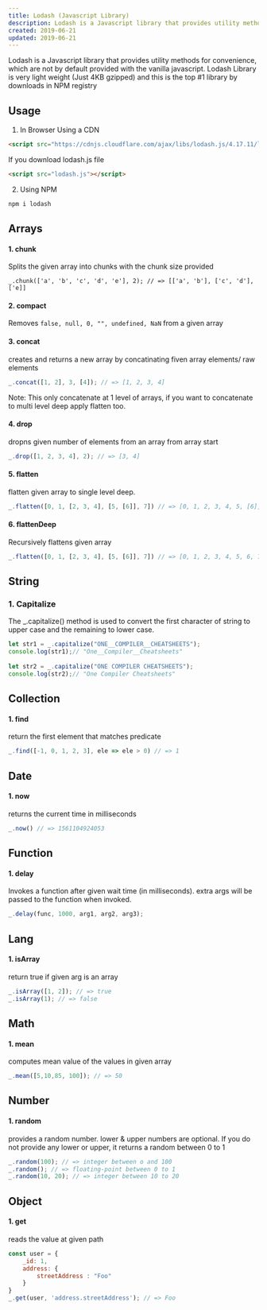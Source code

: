 ```yaml
---
title: Lodash (Javascript Library)
description: Lodash is a Javascript library that provides utility methods for convenience, which are not by default provided with the vanilla javascript. Lodash Library is very light weight (Just 4KB gzipped) and this is the top #1 library by downloads in NPM registry
created: 2019-06-21
updated: 2019-06-21
---
```


Lodash is a Javascript library that provides utility methods for convenience, which are not by default provided with the vanilla javascript. Lodash Library is very light weight (Just 4KB gzipped) and this is the top #1 library by downloads in NPM registry

## Usage
1. In Browser
Using a CDN
```html
<script src="https://cdnjs.cloudflare.com/ajax/libs/lodash.js/4.17.11/lodash.min.js"></script>
```
If you download lodash.js file
```html
<script src="lodash.js"></script>
```

2. Using NPM

```sh
npm i lodash
```

## Arrays

#### 1. chunk
Splits the given array into chunks with the chunk size provided
 ```javascriopt
_.chunk(['a', 'b', 'c', 'd', 'e'], 2); // => [['a', 'b'], ['c', 'd'], ['e]]
 ```

#### 2. compact
Removes `false, null, 0, "", undefined, NaN` from a given array

#### 3. concat
creates and returns a new array by concatinating fiven array elements/ raw elements
```javascript
_.concat([1, 2], 3, [4]); // => [1, 2, 3, 4]
```
Note: This only concatenate at 1 level of arrays, if you want to concatenate to multi level deep apply flatten too.

#### 4. drop
dropns given number of elements from an array from array start
```javascript
_.drop([1, 2, 3, 4], 2); // => [3, 4]
```
#### 5. flatten
flatten given array to single level deep. 
```javascript
_.flatten([0, 1, [2, 3, 4], [5, [6]], 7]) // => [0, 1, 2, 3, 4, 5, [6], 7]
```

#### 6. flattenDeep
Recursively flattens given array
```javascript
_.flatten([0, 1, [2, 3, 4], [5, [6]], 7]) // => [0, 1, 2, 3, 4, 5, 6, 7]
```

## String

### 1. Capitalize
The  _.capitalize() method is used to convert the first character of string to upper case and the remaining to lower case.
```javascript
let str1 = _.capitalize("ONE__COMPILER__CHEATSHEETS");
console.log(str1);// "One__Compiler__Cheatsheets"
  
let str2 = _.capitalize("ONE COMPILER CHEATSHEETS");
console.log(str2);// "One Compiler Cheatsheets"
```

## Collection

#### 1. find
return the first element that matches predicate
```javascript
_.find([-1, 0, 1, 2, 3], ele => ele > 0) // => 1
```

## Date
#### 1. now
returns the current time in milliseconds
```javascript
_.now() // => 1561104924053
```

## Function
#### 1. delay
Invokes a function after given wait time (in milliseconds). extra args will be passed to the function when invoked. 
```javascript
_.delay(func, 1000, arg1, arg2, arg3);
```

## Lang
#### 1. isArray
return true if given arg is an array
```javascript
_.isArray([1, 2]); // => true
_.isArray(1); // => false
```

## Math
#### 1. mean
computes mean value of the values in given array
```javascript
_.mean([5,10,85, 100]); // => 50
```

## Number
#### 1. random
provides a random number. lower & upper numbers are optional. If you do not provide any lower or upper, it returns a random between 0 to 1
```javascript
_.random(100); // => integer between o and 100
_.random(); // => floating-point between 0 to 1
_.random(10, 20); // => integer between 10 to 20
```

## Object
#### 1. get
reads the value at given path
```javascript
const user = {
    _id: 1,
    address: {
        streetAddress : "Foo"
    }
}
_.get(user, 'address.streetAddress'); // => Foo
```